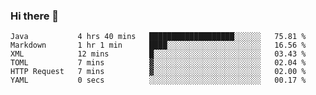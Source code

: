 ### Hi there 👋

<!--
**urzz/urzz** is a ✨ _special_ ✨ repository because its `README.md` (this file) appears on your GitHub profile.

Here are some ideas to get you started:

- 🔭 I’m currently working on ...
- 🌱 I’m currently learning ...
- 👯 I’m looking to collaborate on ...
- 🤔 I’m looking for help with ...
- 💬 Ask me about ...
- 📫 How to reach me: ...
- 😄 Pronouns: ...
- ⚡ Fun fact: ...
-->

<!--START_SECTION:waka-->

```text
Java           4 hrs 40 mins   ███████████████████░░░░░░   75.81 %
Markdown       1 hr 1 min      ████░░░░░░░░░░░░░░░░░░░░░   16.56 %
XML            12 mins         █░░░░░░░░░░░░░░░░░░░░░░░░   03.43 %
TOML           7 mins          ▓░░░░░░░░░░░░░░░░░░░░░░░░   02.04 %
HTTP Request   7 mins          ▓░░░░░░░░░░░░░░░░░░░░░░░░   02.00 %
YAML           0 secs          ░░░░░░░░░░░░░░░░░░░░░░░░░   00.17 %
```

<!--END_SECTION:waka-->
